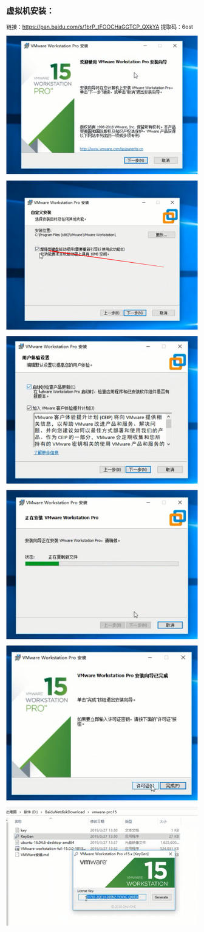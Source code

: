 ## 虚拟机安装：

链接：https://pan.baidu.com/s/1brP_tFOOCHaGGTCP_QXkYA 
提取码：6ost 



![Snipaste_2019-04-21_22-43-36](img\Snipaste_2019-04-21_22-43-36.png)

![Snipaste_2019-04-21_22-44-21](img\Snipaste_2019-04-21_22-44-21.png)

![Snipaste_2019-04-21_22-44-42](img\Snipaste_2019-04-21_22-44-42.png)

![Snipaste_2019-04-21_22-44-58](img\Snipaste_2019-04-21_22-44-58.png)

![Snipaste_2019-04-21_22-45-17](img\Snipaste_2019-04-21_22-45-17.png)

![Snipaste_2019-04-21_22-45-29](img\Snipaste_2019-04-21_22-45-29.png)